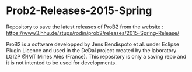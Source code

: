 # Prob2-Releases-2015-Spring
Repository to save the latest releases of ProB2 from the website : https://www3.hhu.de/stups/rodin/prob2/releases/2015-Spring-Release/

ProB2 is a software developped by Jens Bendispoto et al. under Eclipse Plugin Licence and used in the DeDal project created by the laboratory LGI2P @IMT Mines Alès (France).
This repository is only a saving repo and it is not intented to be used for developments.
